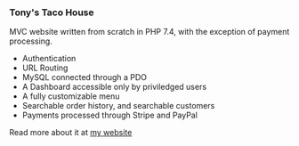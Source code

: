 ### Tony's Taco House
MVC website written from scratch in PHP 7.4, with the exception of payment processing.
- Authentication
- URL Routing
- MySQL connected through a PDO
- A Dashboard accessible only by priviledged users
- A fully customizable menu
- Searchable order history, and searchable customers
- Payments processed through Stripe and PayPal

Read more about it at [my website](https://trystanbrock.dev/portfolio-website/)